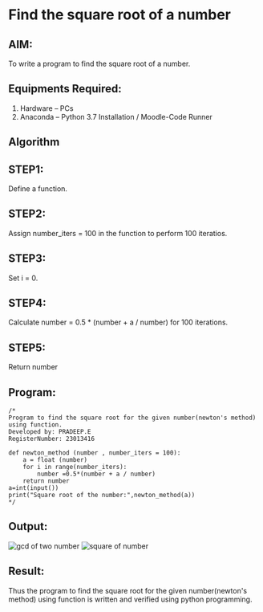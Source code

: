 # Find the square root of a number

## AIM:
To write a program to find the square root of a number.

## Equipments Required:
1. Hardware – PCs
2. Anaconda – Python 3.7 Installation / Moodle-Code Runner

## Algorithm

## STEP1:
Define a function.

## STEP2:
Assign number_iters = 100 in the function to perform 100 iteratios.

## STEP3:
Set i = 0.

## STEP4:
Calculate  number = 0.5 * (number + a / number) for 100 iterations.

## STEP5:
Return number

## Program:
```
/*
Program to find the square root for the given number(newton's method) using function.
Developed by: PRADEEP.E
RegisterNumber: 23013416

def newton_method (number , number_iters = 100):
    a = float (number)
    for i in range(number_iters):
        number =0.5*(number + a / number)
    return number
a=int(input())
print("Square root of the number:",newton_method(a))
*/
```

## Output:
![gcd of two number](gcd.png)
![square of number](https://github.com/pradeeprajeswari/Square-root-of-a-number/assets/145743112/269474f4-58d5-4f88-b222-f5c4a2c41a40)


## Result:
Thus the program to find the square root for the given number(newton's method) using function is written and verified using python programming.
